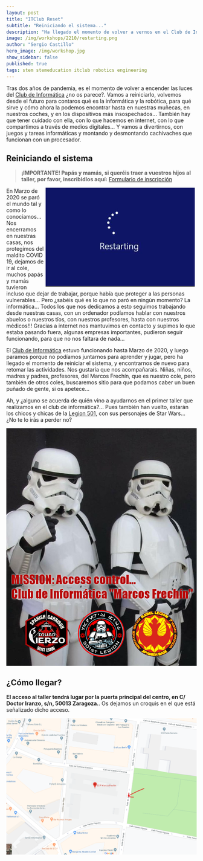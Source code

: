 ```yaml
---
layout: post
title: "ITClub Reset"
subtitle: "Reiniciando el sistema..."
description: "Ha llegado el momento de volver a vernos en el Club de Informática del Marcos Frechín."
image: /img/workshops/2210/restarting.png
author: "Sergio Castillo"
hero_image: /img/workshop.jpg
show_sidebar: false
published: true
tags: stem stemeducation itclub robotics engineering
---
```


Tras dos años de pandemia, es el momento de volver a encender las luces del [Club de Informática](/) ¿no os parece?. Vamos a reiniciarlo, volvemos desde el futuro para contaros qué es la informática y la robótica, para qué sirve y cómo ahora la podemos encontrar hasta en nuestras muñecas, en nuestros coches, y en los dispositivos más insospechados... También hay que tener cuidado con ella, con lo que hacemos en internet, con lo que compartimos a través de medios digitales... Y vamos a divertirnos, con juegos y tareas informáticas y montando y desmontando cachivaches que funcionan con un procesador.

## Reiniciando el sistema

> **¡IMPORTANTE! Papás y mamás, si queréis traer a vuestros hijos al taller, por favor, inscribidlos aquí:** <a href="https://forms.gle/vaNAyv4WhLwdfvfH8" target="_blank">Formulario de inscripción</a>

<img class="photo" src="/img/workshops/2210/restarting.jpg" alt="Reiniciando el sistema" style="float: right; margin-left: 5px; margin-right: 5px" />

En Marzo de 2020 se paró el mundo tal y como lo conocíamos... Nos encerramos en nuestras casas, nos protegimos del maldito COVID 19, dejamos de ir al cole, muchos papás y mamás tuvieron incluso que dejar de trabajar, porque había que proteger a las personas vulnerables... Pero ¿sabéis qué es lo que no paró en ningún momento? La informática... Todos los que nos dedicamos a esto seguimos trabajando desde nuestras casas, con un ordenador podíamos hablar con nuestros abuelos o nuestros tíos, con nuestros profesores, hasta con nuestros médicos!!! Gracias a internet nos mantuvimos en contacto y supimos lo que estaba pasando fuera, algunas empresas importantes,  pudieron seguir funcionando, para que no nos faltara de nada... 

El [Club de Informática](/) estuvo funcionando hasta Marzo de 2020, y luego paramos porque no podíamos juntarnos para aprender y jugar, pero ha llegado el momento de reiniciar el sistema, y encontrarnos de nuevo para retomar las actividades. Nos gustaría que nos acompañarais. Niñas, niños, madres y padres, profesores, del Marcos Frechín, que es nuestro cole, pero también de otros coles, buscaremos sitio para que podamos caber un buen puñado de gente, si os apetece...

Ah, y ¿alguno se acuerda de quién vino a ayudarnos en el primer taller que realizamos en el club de informática?... Pues también han vuelto, estarán los chicos y chicas de la [Legion 501](https://www.legion501.com/), con sus personajes de Star Wars... ¿No te lo irás a perder no?

![Legion 501](/img/accessControl.jpg)

## ¿Cómo llegar?

**El acceso al taller tendrá lugar por la puerta principal del centro, en C/ Doctor Iranzo, s/n, 50013 Zaragoza.**. Os dejamos un croquis en el que está señalizado dicho acceso.

![Mapa acceso Marcos Frechín](/img/mapa_acceso.png)

